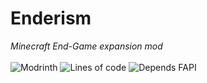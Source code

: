 # Enderism
_Minecraft End-Game expansion mod_
\
\
![Modrinth](https://img.shields.io/modrinth/dt/enderism?color=00&label=DOWNLOAD%20ON%20MODRINTH&style=for-the-badge) 
![Lines of code](https://img.shields.io/tokei/lines/github/diamonddevv/enderism?label=TOTAL%20LINES%20OF%20CODE&style=for-the-badge) 
![Depends FAPI](https://img.shields.io/badge/--DEPENDS%20FABRIC%20API---blue?style=for-the-badge)
